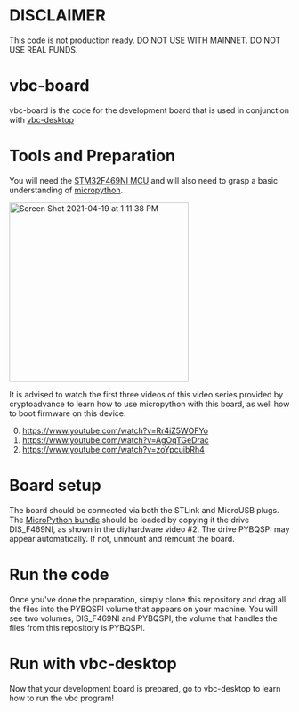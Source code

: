 # DISCLAIMER

This code is not production ready. DO NOT USE WITH MAINNET. DO NOT USE REAL FUNDS.

# vbc-board

vbc-board is the code for the development board that is used in conjunction with [vbc-desktop](https://github.com/fidelity/vbc-desktop)

# Tools and Preparation

You will need the [STM32F469NI MCU](https://www.st.com/en/evaluation-tools/32f469idiscovery.html) and will also need to grasp a basic understanding of [micropython](https://micropython.org/).

<img width="322" alt="Screen Shot 2021-04-19 at 1 11 38 PM" src="https://user-images.githubusercontent.com/64624962/115276443-04160500-a111-11eb-8bdd-f2e69bd478b9.png">

It is advised to watch the first three videos of this video series provided by cryptoadvance to learn how to use micropython with this board, as well how to boot firmware on this device.

0. <https://www.youtube.com/watch?v=Rr4iZ5WOFYo>
1. <https://www.youtube.com/watch?v=AgOqTGeDrac>
2. <https://www.youtube.com/watch?v=zoYpcuibRh4>

# Board setup

The board should be connected via both the STLink and MicroUSB plugs. The [MicroPython bundle](https://github.com/diybitcoinhardware/f469-disco/releases/tag/v1.1.2) should be loaded by copying it the drive DIS_F469NI, as shown in the diyhardware video #2. The drive PYBQSPI may appear automatically. If not, unmount and remount the board.

# Run the code

Once you've done the preparation, simply clone this repository and drag all the files into the PYBQSPI volume that appears on your machine.
You will see two volumes, DIS_F469NI and PYBQSPI, the volume that handles the files from this repository is PYBQSPI.

# Run with vbc-desktop

Now that your development board is prepared, go to vbc-desktop to learn how to run the vbc program!
